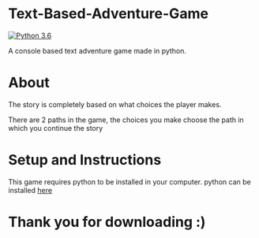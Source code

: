 # Text-Based-Adventure-Game

[![Python 3.6](https://img.shields.io/badge/python-3.6-blue.svg)](https://www.python.org/downloads/release/python-360/)

A console based text adventure game made in python. 

# About
The story is completely based on what choices the player makes.

There are 2 paths in the game, the choices you make choose the path in which you continue the story

# Setup and Instructions
This game requires python to be installed in your computer. python can be installed [here](https://www.python.org/downloads)

# Thank you for downloading :)

